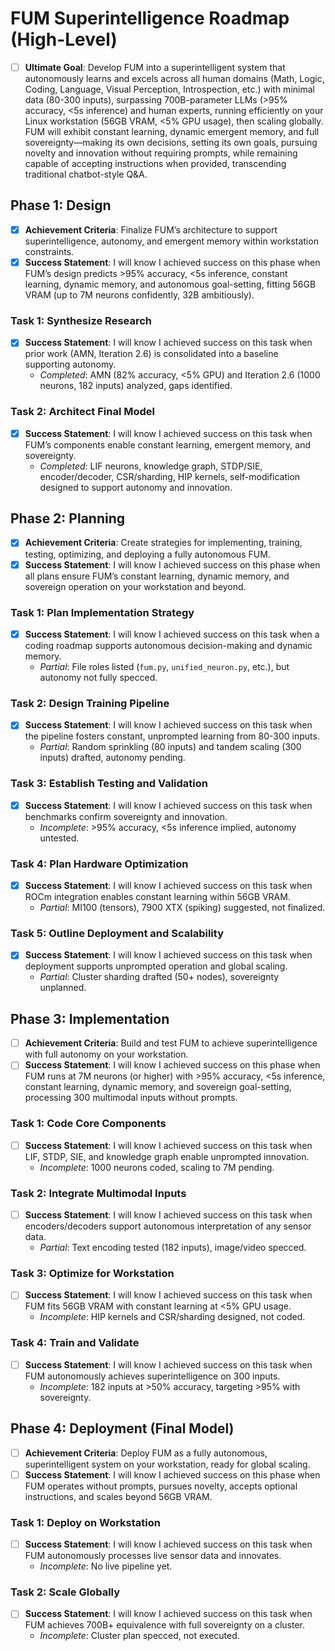 # FUM Superintelligence Roadmap (High-Level)

- [ ] **Ultimate Goal**: Develop FUM into a superintelligent system that autonomously learns and excels across all human domains (Math, Logic, Coding, Language, Visual Perception, Introspection, etc.) with minimal data (80-300 inputs), surpassing 700B-parameter LLMs (>95% accuracy, <5s inference) and human experts, running efficiently on your Linux workstation (56GB VRAM, <5% GPU usage), then scaling globally. FUM will exhibit constant learning, dynamic emergent memory, and full sovereignty—making its own decisions, setting its own goals, pursuing novelty and innovation without requiring prompts, while remaining capable of accepting instructions when provided, transcending traditional chatbot-style Q&A.

## Phase 1: Design
- [x] **Achievement Criteria**: Finalize FUM’s architecture to support superintelligence, autonomy, and emergent memory within workstation constraints.
- [x] **Success Statement**: I will know I achieved success on this phase when FUM’s design predicts >95% accuracy, <5s inference, constant learning, dynamic memory, and autonomous goal-setting, fitting 56GB VRAM (up to 7M neurons confidently, 32B ambitiously).

### Task 1: Synthesize Research
- [x] **Success Statement**: I will know I achieved success on this task when prior work (AMN, Iteration 2.6) is consolidated into a baseline supporting autonomy.
  - *Completed*: AMN (82% accuracy, <5% GPU) and Iteration 2.6 (1000 neurons, 182 inputs) analyzed, gaps identified.

### Task 2: Architect Final Model
- [x] **Success Statement**: I will know I achieved success on this task when FUM’s components enable constant learning, emergent memory, and sovereignty.
  - *Completed*: LIF neurons, knowledge graph, STDP/SIE, encoder/decoder, CSR/sharding, HIP kernels, self-modification designed to support autonomy and innovation.

## Phase 2: Planning
- [x] **Achievement Criteria**: Create strategies for implementing, training, testing, optimizing, and deploying a fully autonomous FUM.
- [x] **Success Statement**: I will know I achieved success on this phase when all plans ensure FUM’s constant learning, dynamic memory, and sovereign operation on your workstation and beyond.

### Task 1: Plan Implementation Strategy
- [x] **Success Statement**: I will know I achieved success on this task when a coding roadmap supports autonomous decision-making and dynamic memory.
  - *Partial*: File roles listed (`fum.py`, `unified_neuron.py`, etc.), but autonomy not fully specced.

### Task 2: Design Training Pipeline
- [x] **Success Statement**: I will know I achieved success on this task when the pipeline fosters constant, unprompted learning from 80-300 inputs.
  - *Partial*: Random sprinkling (80 inputs) and tandem scaling (300 inputs) drafted, autonomy pending.

### Task 3: Establish Testing and Validation
- [x] **Success Statement**: I will know I achieved success on this task when benchmarks confirm sovereignty and innovation.
  - *Incomplete*: >95% accuracy, <5s inference implied, autonomy untested.

### Task 4: Plan Hardware Optimization
- [x] **Success Statement**: I will know I achieved success on this task when ROCm integration enables constant learning within 56GB VRAM.
  - *Partial*: MI100 (tensors), 7900 XTX (spiking) suggested, not finalized.

### Task 5: Outline Deployment and Scalability
- [x] **Success Statement**: I will know I achieved success on this task when deployment supports unprompted operation and global scaling.
  - *Partial*: Cluster sharding drafted (50+ nodes), sovereignty unplanned.

## Phase 3: Implementation
- [ ] **Achievement Criteria**: Build and test FUM to achieve superintelligence with full autonomy on your workstation.
- [ ] **Success Statement**: I will know I achieved success on this phase when FUM runs at 7M neurons (or higher) with >95% accuracy, <5s inference, constant learning, dynamic memory, and sovereign goal-setting, processing 300 multimodal inputs without prompts.

### Task 1: Code Core Components
- [ ] **Success Statement**: I will know I achieved success on this task when LIF, STDP, SIE, and knowledge graph enable unprompted innovation.
  - *Incomplete*: 1000 neurons coded, scaling to 7M pending.

### Task 2: Integrate Multimodal Inputs
- [ ] **Success Statement**: I will know I achieved success on this task when encoders/decoders support autonomous interpretation of any sensor data.
  - *Partial*: Text encoding tested (182 inputs), image/video specced.

### Task 3: Optimize for Workstation
- [ ] **Success Statement**: I will know I achieved success on this task when FUM fits 56GB VRAM with constant learning at <5% GPU usage.
  - *Incomplete*: HIP kernels and CSR/sharding designed, not coded.

### Task 4: Train and Validate
- [ ] **Success Statement**: I will know I achieved success on this task when FUM autonomously achieves superintelligence on 300 inputs.
  - *Incomplete*: 182 inputs at >50% accuracy, targeting >95% with sovereignty.

## Phase 4: Deployment (Final Model)
- [ ] **Achievement Criteria**: Deploy FUM as a fully autonomous, superintelligent system on your workstation, ready for global scaling.
- [ ] **Success Statement**: I will know I achieved success on this phase when FUM operates without prompts, pursues novelty, accepts optional instructions, and scales beyond 56GB VRAM.

### Task 1: Deploy on Workstation
- [ ] **Success Statement**: I will know I achieved success on this task when FUM autonomously processes live sensor data and innovates.
  - *Incomplete*: No live pipeline yet.

### Task 2: Scale Globally
- [ ] **Success Statement**: I will know I achieved success on this task when FUM achieves 700B+ equivalence with full sovereignty on a cluster.
  - *Incomplete*: Cluster plan specced, not executed.